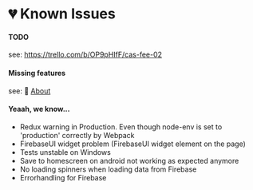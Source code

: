 # 💔 Known Issues

#### TODO
see: https://trello.com/b/OP9pHIfF/cas-fee-02

#### Missing features
see: 🌈 [About](./about.md)

#### Yeaah, we know...
* Redux warning in Production. Even though node-env is set to 'production' correctly by Webpack
* FirebaseUI widget problem (FirebaseUI widget element on the page)
* Tests unstable on Windows
* Save to homescreen on android not working as expected anymore
* No loading spinners when loading data from Firebase
* Errorhandling for Firebase 

